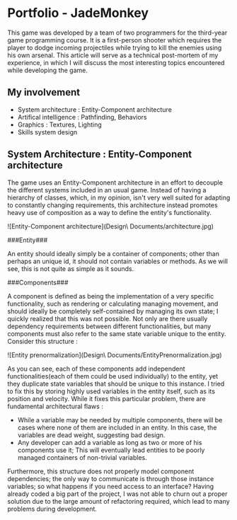 Portfolio - JadeMonkey
==========

This game was developed by a team of two programmers for the third-year game programming course. It is a first-person
shooter which requires the player to dodge incoming projectiles while trying to kill the enemies using his own arsenal.
This article will serve as a technical post-mortem of my experience, in which I will discuss the most interesting
topics encountered while developing the game.

My involvement
---

- System architecture : Entity-Component architecture
- Artifical intelligence : Pathfinding, Behaviors
- Graphics : Textures, Lighting
- Skills system design

System Architecture : Entity-Component architecture
---

The game uses an Entity-Component architecture in an effort to decouple the different systems included in an usual game. 
Instead of having a hierarchy of classes, which, in my opinion, isn't very well suited 
for adapting to constantly changing requirements, this architecture instead promotes heavy use of composition as a way
to define the entity's functionality.

![Entity-Component architecture](Design\ Documents/architecture.jpg)

###Entity###

An entity should ideally simply be a container of components; other than perhaps an unique id, it should not contain 
variables or methods. As we will see, this is not quite as simple as it sounds.

###Components###

A component is defined as being the implementation of a very specific functionality, such as rendering or calculating
managing movement, and should ideally be completely self-contained by managing its own state; I quickly realized that 
this was not possible. Not only are there usually dependency requirements between different functionalities, but many 
components must also refer to the same state variable unique to the entity. Consider this structure :

![Entity prenormalization](Design\ Documents/EntityPrenormalization.jpg)

As you can see, each of these components add independent functionalities(each of them could be used individually)
to the entity, yet they duplicate state variables that should be unique to this instance. I tried to fix this by storing highly used variables in the entity itself, such as its
position and velocity. While it fixes this particular problem, there are fundamental architectural flaws :

- While a variable may be needed by multiple components, there will be cases where none of them are included in an 
entity. In this case, the variables are dead weight, suggesting bad design.
- Any developer can add a variable as long as two or more of his components use it; This will eventually lead entities
to be poorly managed containers of non-trivial variables.

Furthermore, this structure does not properly model component dependencies; the only way to communicate is 
through those instance variables; so what happens if you need access to an interface? Having already coded a big part
of the project, I was not able to churn out a proper solution due to the large amount of refactoring required, which 
lead to many problems during development.



  
